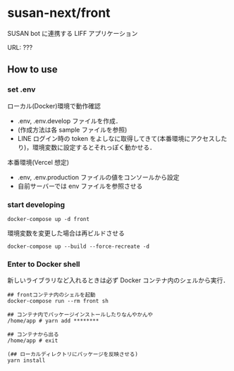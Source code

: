 # susan-next/front

SUSAN bot に連携する LIFF アプリケーション

URL: ???

## How to use

### set .env

ローカル(Docker)環境で動作確認

- .env, .env.develop ファイルを作成．
- (作成方法は各 sample ファイルを参照)
- LINE ログイン時の token をよしなに取得してきて(本番環境にアクセスしたり)，環境変数に設定するとそれっぽく動かせる．

本番環境(Vercel 想定)

- .env, .env.production ファイルの値をコンソールから設定
- 自前サーバーでは env ファイルを参照させる

### start developing

```
docker-compose up -d front
```

環境変数を変更した場合は再ビルドさせる

```
docker-compose up --build --force-recreate -d
```

### Enter to Docker shell

新しいライブラリなど入れるときは必ず Docker コンテナ内のシェルから実行．

```
## frontコンテナ内のシェルを起動
docker-compose run --rm front sh

## コンテナ内でパッケージインストールしたりなんやかんや
/home/app # yarn add ********

## コンテナから出る
/home/app # exit

(## ローカルディレクトリにパッケージを反映させる)
yarn install
```
